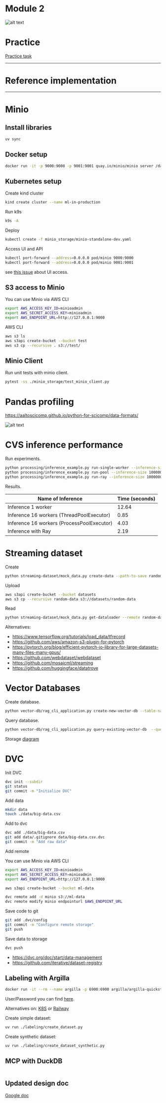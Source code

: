 # Module 2

![alt text](./../docs/data.jpg)

# Practice

[Practice task](./PRACTICE.md)

***

# Reference implementation

***

# Minio

## Install libraries

```bash
uv sync
```

## Docker setup

```bash
docker run -it -p 9000:9000 -p 9001:9001 quay.io/minio/minio server /data --console-address ":9001"
```

## Kubernetes setup

Create kind cluster

```bash
kind create cluster --name ml-in-production
```

Run k9s

```bash
k9s -A
```

Deploy

```bash
kubectl create -f minio_storage/minio-standalone-dev.yaml
```

Access UI and API

```bash
kubectl port-forward --address=0.0.0.0 pod/minio 9000:9000
kubectl port-forward --address=0.0.0.0 pod/minio 9001:9001
```

see [this issue](https://github.com/minio/console/issues/2539) about UI access.

## S3 access to Minio

You can use Minio via AWS CLI

```bash
export AWS_ACCESS_KEY_ID=minioadmin
export AWS_SECRET_ACCESS_KEY=minioadmin
export AWS_ENDPOINT_URL=http://127.0.0.1:9000
```

AWS CLI

```bash
aws s3 ls
aws s3api create-bucket --bucket test
aws s3 cp --recursive . s3://test/
```

## Minio Client

Run unit tests with minio client.

```bash
pytest -ss ./minio_storage/test_minio_client.py
```

# Pandas profiling

<https://aaltoscicomp.github.io/python-for-scicomp/data-formats/>

![alt text](./images/pandas-formats.png)


# CVS inference performance

Run experiments.

```bash
python processing/inference_example.py run-single-worker --inference-size 10000000
python processing/inference_example.py run-pool --inference-size 10000000
python processing/inference_example.py run-ray --inference-size 10000000
```

Results.

| Name of Inference    | Time (seconds)      |
|----------------------|---------------------|
| Inference 1 worker   | 12.64  |
| Inference 16 workers (ThreadPoolExecutor) | 0.85  |
| Inference 16 workers (ProcessPoolExecutor) | 4.03  |
| Inference with Ray   | 2.19  |


# Streaming dataset


Create

```bash
python streaming-dataset/mock_data.py create-data --path-to-save random-data
```

Upload

```bash
aws s3api create-bucket --bucket datasets
aws s3 cp --recursive random-data s3://datasets/random-data
```

Read

```bash
python streaming-dataset/mock_data.py get-dataloader --remote random-data
```

Alternatives:

- <https://www.tensorflow.org/tutorials/load_data/tfrecord>
- <https://github.com/aws/amazon-s3-plugin-for-pytorch>
- <https://pytorch.org/blog/efficient-pytorch-io-library-for-large-datasets-many-files-many-gpus/>
- <https://github.com/webdataset/webdataset>
- <https://github.com/mosaicml/streaming>
- <https://github.com/huggingface/datatrove>

# Vector Databases

Create database.

```bash
python vector-db/rag_cli_application.py create-new-vector-db --table-name test --number-of-documents 300
```

Query database.

```bash
python vector-db/rag_cli_application.py query-existing-vector-db  --query 'complex query' --table-name test
```

Storage [diagram](https://lancedb.github.io/lancedb/concepts/storage/)


# DVC

Init DVC

```bash
dvc init --subdir
git status
git commit -m "Initialize DVC"
```

Add data

```bash
mkdir data
touch ./data/big-data.csv
```

Add to dvc

```bash
dvc add ./data/big-data.csv
git add data/.gitignore data/big-data.csv.dvc
git commit -m "Add raw data"
```

Add remote

You can use Minio via AWS CLI

```bash
export AWS_ACCESS_KEY_ID=minioadmin
export AWS_SECRET_ACCESS_KEY=minioadmin
export AWS_ENDPOINT_URL=http://127.0.0.1:9000
```


```bash
aws s3api create-bucket --bucket ml-data

dvc remote add -d minio s3://ml-data
dvc remote modify minio endpointurl $AWS_ENDPOINT_URL
```

Save code to git

```bash
git add .dvc/config
git commit -m "Configure remote storage"
git push 
```

Save data to storage

```bash
dvc push
```

- <https://dvc.org/doc/start/data-management>
- <https://github.com/iterative/dataset-registry>

## Labeling with Argilla

```bash
docker run -it --rm --name argilla -p 6900:6900 argilla/argilla-quickstart:v2.0.0rc1
```

User/Password you can find [here](https://github.com/argilla-io/argilla/blob/v2.0.0rc1/argilla-server/docker/quickstart/Dockerfile#L60-L62).

Alternatives on: [K8S](https://github.com/argilla-io/argilla/tree/develop/examples/deployments/k8s) or [Railway](https://railway.app/template/KNxfha?referralCode=_Q3XIe)

Create simple dataset:

```bash
uv run ./labeling/create_dataset.py
```

Create synthetic dataset:

```bash
uv run ./labeling/create_dataset_synthetic.py
```

## MCP with DuckDB

```

```

## Updated design doc

[Google doc](https://docs.google.com/document/d/1dEzWd3pPozmU3AhMXjW3xcONUeNJee53djilN1A-wR8/edit)
